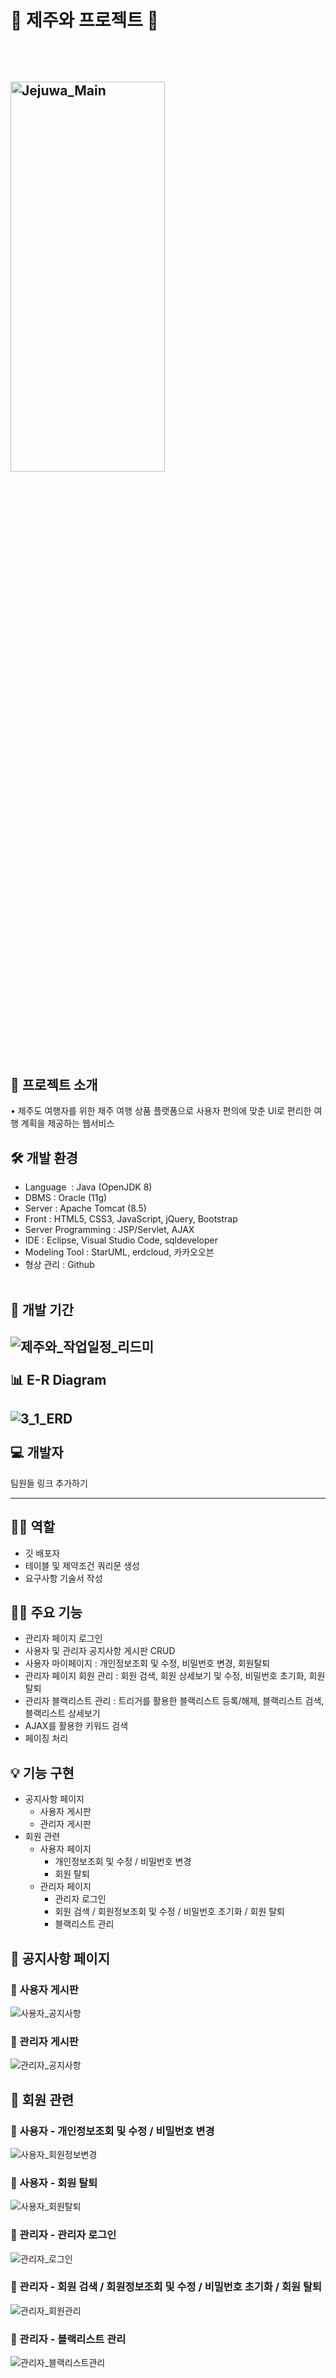 🍊 제주와 프로젝트 🍊
===
<br><br>
<img src="https://user-images.githubusercontent.com/78246187/127331706-48e28799-9196-447f-84f5-d8d3305beca1.png" width="70%" height="40%" title="50px" alt="Jejuwa_Main"></img>  
---
📢 프로젝트 소개  
---
• 제주도 여행자를 위한 제주 여행 상품 플랫폼으로 사용자 편의에 맞춘 UI로 편리한 여행 계획을 제공하는 웹서비스

🛠 개발 환경
---
- Language  : Java (OpenJDK 8)
- DBMS : Oracle (11g)
- Server : Apache Tomcat (8.5)
- Front : HTML5, CSS3, JavaScript, jQuery, Bootstrap
- Server Programming : JSP/Servlet, AJAX
- IDE : Eclipse, Visual Studio Code, sqldeveloper
- Modeling Tool : StarUML, erdcloud, 카카오오븐
- 형상 관리 : Github
<br><br>

📅 개발 기간
---
![제주와_작업일정_리드미](https://user-images.githubusercontent.com/78246187/127358567-2a905a18-61c4-4df7-a429-b1ad4db448ac.png) <br><br>
📊 E-R Diagram
---
![3_1_ERD](https://user-images.githubusercontent.com/78246187/127358887-9163330b-02d3-48a4-baee-c81a3bb5790a.png) <br><br>
💻 개발자
---
팀원들 링크 추가하기
- - -
🙋‍♀️ 역할
---
 - 깃 배포자
 - 테이블 및 제약조건 쿼리문 생성
 - 요구사항 기술서 작성

👩‍💻 주요 기능
---
 - 관리자 페이지 로그인
 - 사용자 및 관리자 공지사항 게시판 CRUD
 - 사용자 마이페이지 : 개인정보조회 및 수정, 비밀번호 변경, 회원탈퇴
 - 관리자 페이지 회원 관리 : 회원 검색, 회원 상세보기 및 수정, 비밀번호 초기화, 회원탈퇴
 - 관리자 블랙리스트 관리 : 트리거를 활용한 블랙리스트 등록/해제, 블랙리스트 검색, 블랙리스트 상세보기
 - AJAX를 활용한 키워드 검색
 - 페이징 처리

💡 기능 구현
---
- 공지사항 페이지
    - 사용자 게시판
    - 관리자 게시판
- 회원 관련
    - 사용자 페이지
        * 개인정보조회 및 수정 / 비밀번호 변경
        * 회원 탈퇴
    - 관리자 페이지
        * 관리자 로그인
        * 회원 검색 / 회원정보조회 및 수정 / 비밀번호 초기화 / 회원 탈퇴
        * 블랙리스트 관리

📍 공지사항 페이지
---
### 🔸 사용자 게시판
![사용자_공지사항](https://user-images.githubusercontent.com/78246187/127433868-6f6bfae8-6919-4eb1-9a26-2d9598bc8e35.gif)
### 🔸 관리자 게시판
![관리자_공지사항](https://user-images.githubusercontent.com/78246187/127433949-b7e01cb3-a58d-483b-86a8-722d9991ed06.gif)

📍 회원 관련
---
### 🔸 사용자 - 개인정보조회 및 수정 / 비밀번호 변경
![사용자_회원정보변경](https://user-images.githubusercontent.com/78246187/127434496-1f02562a-102e-45a9-a15c-23680220cda7.gif)
### 🔸 사용자 - 회원 탈퇴
![사용자_회원탈퇴](https://user-images.githubusercontent.com/78246187/127434598-5dcd63af-d6a2-48bf-914c-aea7e6727e16.gif)
### 🔸 관리자 - 관리자 로그인
![관리자_로그인](https://user-images.githubusercontent.com/78246187/127434769-6b178198-7fa5-48fb-b279-a4944211c6fe.gif)
### 🔸 관리자 - 회원 검색 / 회원정보조회 및 수정 / 비밀번호 초기화 / 회원 탈퇴
![관리자_회원관리](https://user-images.githubusercontent.com/78246187/127434849-4c3c4526-0ed8-4935-8f5a-871a360e0d3a.gif)
### 🔸 관리자 - 블랙리스트 관리
![관리자_블랙리스트관리](https://user-images.githubusercontent.com/78246187/127435224-da28002f-5a1d-4193-8706-3c43048b75ab.gif)
